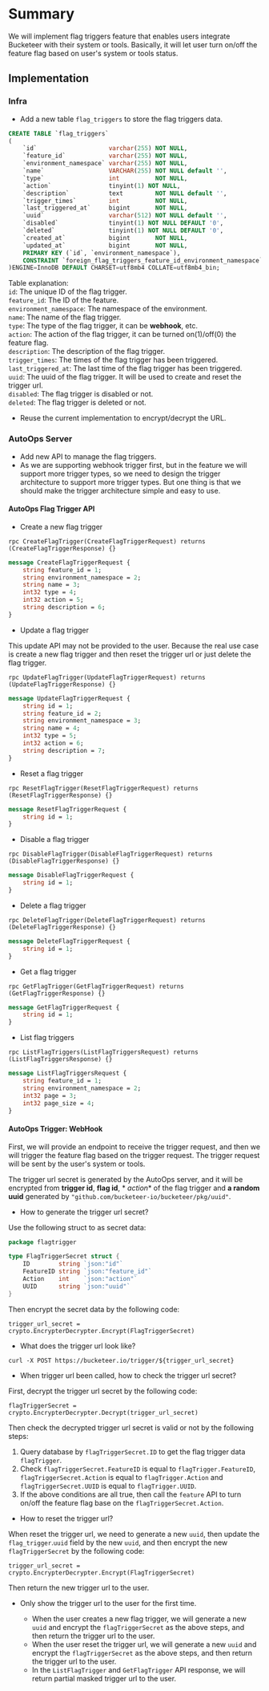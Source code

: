 # Summary

We will implement flag triggers feature that enables users integrate Bucketeer with their system or tools. Basically, it
will let user turn on/off the feature flag based on user's system or tools status.

## Implementation

### Infra

* Add a new table `flag_triggers` to store the flag triggers data.

```sql
CREATE TABLE `flag_triggers`
(
    `id`                    varchar(255) NOT NULL,
    `feature_id`            varchar(255) NOT NULL,
    `environment_namespace` varchar(255) NOT NULL,
    `name`                  VARCHAR(255) NOT NULL default '',
    `type`                  int          NOT NULL,
    `action`                tinyint(1) NOT NULL,
    `description`           text         NOT NULL default '',
    `trigger_times`         int          NOT NULL,
    `last_triggered_at`     bigint       NOT NULL,
    `uuid`                  varchar(512) NOT NULL default '',
    `disabled`              tinyint(1) NOT NULL DEFAULT '0',
    `deleted`               tinyint(1) NOT NULL DEFAULT '0',
    `created_at`            bigint       NOT NULL,
    `updated_at`            bigint       NOT NULL,
    PRIMARY KEY (`id`, `environment_namespace`),
    CONSTRAINT `foreign_flag_triggers_feature_id_environment_namespace` FOREIGN KEY (`feature_id`, `environment_namespace`) REFERENCES `feature` (`id`, `environment_namespace`)
)ENGINE=InnoDB DEFAULT CHARSET=utf8mb4 COLLATE=utf8mb4_bin;
```

Table explanation:\
`id`: The unique ID of the flag trigger.\
`feature_id`: The ID of the feature. \
`environment_namespace`: The namespace of the environment.\
`name`: The name of the flag trigger.\
`type`: The type of the flag trigger, it can be **webhook**, etc.\
`action`: The action of the flag trigger, it can be turned on(1)/off(0) the feature flag.\
`description`: The description of the flag trigger.\
`trigger_times`: The times of the flag trigger has been triggered. \
`last_triggered_at`: The last time of the flag trigger has been triggered.\
`uuid`: The uuid of the flag trigger. It will be used to create and reset the trigger url.\
`disabled`: The flag trigger is disabled or not.\
`deleted`: The flag trigger is deleted or not.

* Reuse the current implementation to encrypt/decrypt the URL.

### AutoOps Server

* Add new API to manage the flag triggers.
* As we are supporting webhook trigger first, but in the feature we will support more trigger types, so we need to
  design the trigger architecture to support more trigger types. But one thing is that we should make the trigger
  architecture simple and easy to use.

#### AutoOps Flag Trigger API

- Create a new flag trigger

```Grpc
rpc CreateFlagTrigger(CreateFlagTriggerRequest) returns (CreateFlagTriggerResponse) {}
```

```proto
message CreateFlagTriggerRequest {
    string feature_id = 1;
    string environment_namespace = 2;
    string name = 3;
    int32 type = 4;
    int32 action = 5;
    string description = 6;
}
```

- Update a flag trigger

This update API may not be provided to the user. Because the real use case is create a new flag trigger and then reset
the trigger url or just delete the flag trigger.

```Grpc
rpc UpdateFlagTrigger(UpdateFlagTriggerRequest) returns (UpdateFlagTriggerResponse) {}
```

```proto
message UpdateFlagTriggerRequest {
    string id = 1;
    string feature_id = 2;
    string environment_namespace = 3;
    string name = 4;
    int32 type = 5;
    int32 action = 6;
    string description = 7;
}
```

- Reset a flag trigger

```Grpc
rpc ResetFlagTrigger(ResetFlagTriggerRequest) returns (ResetFlagTriggerResponse) {}
```

```proto
message ResetFlagTriggerRequest {
    string id = 1;
}
```

- Disable a flag trigger

```Grpc
rpc DisableFlagTrigger(DisableFlagTriggerRequest) returns (DisableFlagTriggerResponse) {}
```

```proto
message DisableFlagTriggerRequest {
    string id = 1;
}
```

- Delete a flag trigger

```Grpc
rpc DeleteFlagTrigger(DeleteFlagTriggerRequest) returns (DeleteFlagTriggerResponse) {}
```

```proto
message DeleteFlagTriggerRequest {
    string id = 1;
}
```

- Get a flag trigger

```Grpc
rpc GetFlagTrigger(GetFlagTriggerRequest) returns (GetFlagTriggerResponse) {}
```

```proto
message GetFlagTriggerRequest {
    string id = 1;
}
```

- List flag triggers

```Grpc
rpc ListFlagTriggers(ListFlagTriggersRequest) returns (ListFlagTriggersResponse) {}
```

```proto
message ListFlagTriggersRequest {
    string feature_id = 1;
    string environment_namespace = 2;
    int32 page = 3;
    int32 page_size = 4;
}
```

#### AutoOps Trigger: WebHook

First, we will provide an endpoint to receive the trigger request, and then we will trigger the feature flag based on
the trigger request. The trigger request will be sent by the user's system or tools.

The trigger url secret is generated by the AutoOps server, and it will be encrypted from **trigger id**, **flag id**, *
*action** of the flag trigger and **a random uuid** generated by `"github.com/bucketeer-io/bucketeer/pkg/uuid"`.

* How to generate the trigger url secret?

Use the following struct to as secret data:

```go
package flagtrigger

type FlagTriggerSecret struct {
	ID        string `json:"id"`
	FeatureID string `json:"feature_id"`
	Action    int    `json:"action"`
	UUID      string `json:"uuid"`
}

```

Then encrypt the secret data by the following code:

```
trigger_url_secret = crypto.EncrypterDecrypter.Encrypt(FlagTriggerSecret)
```

* What does the trigger url look like?

```curl
curl -X POST https://bucketeer.io/trigger/${trigger_url_secret}
```

* When trigger url been called, how to check the trigger url secret?

First, decrypt the trigger url secret by the following code:

```
flagTriggerSecret = crypto.EncrypterDecrypter.Decrypt(trigger_url_secret)
```

Then check the decrypted trigger url secret is valid or not by the following steps:

1. Query database by `flagTriggerSecret.ID` to get the flag trigger data `flagTrigger`.
2. Check `flagTriggerSecret.FeatureID` is equal to `flagTrigger.FeatureID`, `flagTriggerSecret.Action` is
   equal to `flagTrigger.Action` and `flagTriggerSecret.UUID` is equal to `flagTrigger.UUID`.
3. If the above conditions are all true, then call the `feature` API to turn on/off the feature flag base on
   the `flagTriggerSecret.Action`.

* How to reset the trigger url?

When reset the trigger url, we need to generate a new `uuid`, then update the `flag_trigger`.`uuid` field by the
new `uuid`, and then encrypt the new `flagTriggerSecret` by the following code:

```
trigger_url_secret = crypto.EncrypterDecrypter.Encrypt(FlagTriggerSecret)
```

Then return the new trigger url to the user.

* Only show the trigger url to the user for the first time.

    - When the user creates a new flag trigger, we will generate a new `uuid` and encrypt the `flagTriggerSecret` as the
      above steps, and then return the trigger url to the user.
    - When the user reset the trigger url, we will generate a new `uuid` and encrypt the `flagTriggerSecret` as the
      above steps, and then return the trigger url to the user.
    - In the `ListFlagTrigger` and `GetFlagTrigger` API response, we will return partial masked trigger url to the user.